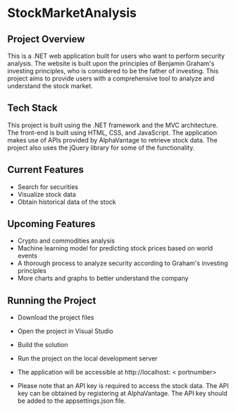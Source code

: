 # StockMarketAnalysis

## Project Overview
This is a .NET web application built for users who want to perform security analysis. The website is built upon the principles of Benjamin Graham's investing principles, who is considered to be the father of investing. This project aims to provide users with a comprehensive tool to analyze and understand the stock market.

## Tech Stack
This project is built using the .NET framework and the MVC architecture. The front-end is built using HTML, CSS, and JavaScript. The application makes use of APIs provided by AlphaVantage to retrieve stock data. The project also uses the jQuery library for some of the functionality.

## Current Features
- Search for securities
- Visualize stock data
- Obtain historical data of the stock

## Upcoming Features
- Crypto and commodities analysis
- Machine learning model for predicting stock prices based on world events
- A thorough process to analyze security according to Graham's investing principles
- More charts and graphs to better understand the company

## Running the Project
- Download the project files
- Open the project in Visual Studio
- Build the solution
- Run the project on the local development server
- The application will be accessible at http://localhost: < portnumber>
  
 - Please note that an API key is required to access the stock data. The API key can be obtained by registering at AlphaVantage. The API key should be added to the appsettings.json file.
